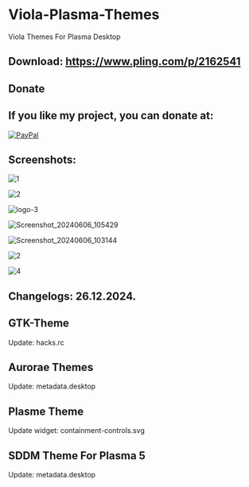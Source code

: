 # Viola-Plasma-Themes
Viola Themes For Plasma Desktop

Download: https://www.pling.com/p/2162541
------------------------------------------


<html>
  <head>
    <meta charset="utf-8" />
  </head>
  <body>
    <h2>Donate</h2>
    <h2>If you like my project, you can donate at:</h2>
    <a href="https://www.paypal.com/paypalme/VesnaLazic">
    <img src="PayPal.png" alt="PayPal" />
    </a>
  </body>
</html>


Screenshots:
-----------

![1](https://github.com/L4ki/Viola-Plasma-Themes/assets/45247573/5fd85bf0-aaac-42c5-ad4d-d0ffc4024648)

![2](https://github.com/L4ki/Viola-Plasma-Themes/assets/45247573/6d1770c8-0df2-4aa3-a05d-78b74252bf0b)

![logo-3](https://github.com/L4ki/Viola-Plasma-Themes/assets/45247573/8efe7812-7eaa-4d15-ad19-383f435181ba)

![Screenshot_20240606_105429](https://github.com/L4ki/Viola-Plasma-Themes/assets/45247573/324eaeb8-509e-4b3b-91dd-a0f0b0d65189)

![Screenshot_20240606_103144](https://github.com/L4ki/Viola-Plasma-Themes/assets/45247573/b906f636-a092-49e3-adda-5dc749edbe45)

![2](https://github.com/L4ki/Viola-Plasma-Themes/assets/45247573/e1b75efa-35b8-4ba7-b691-c90ef5f636f5)

![4](https://github.com/L4ki/Viola-Plasma-Themes/assets/45247573/6bece979-3593-4435-87d9-a267ae452267)



Changelogs: 26.12.2024.
-----------------------

GTK-Theme
----------

Update: hacks.rc

Aurorae Themes
---------------

Update: metadata.desktop

Plasme Theme
------------

Update widget: containment-controls.svg

SDDM Theme For Plasma 5
-----------------------

Update: metadata.desktop

